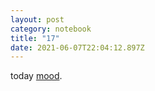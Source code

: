 ```yaml
---
layout: post
category: notebook
title: "17"
date: 2021-06-07T22:04:12.897Z
---
```

today [mood](https://www.dropbox.com/s/n26rojvhbzehvlb/1-10%20I%27m%20Over%20%28Studio%20Demo%29.mp3?dl=0).